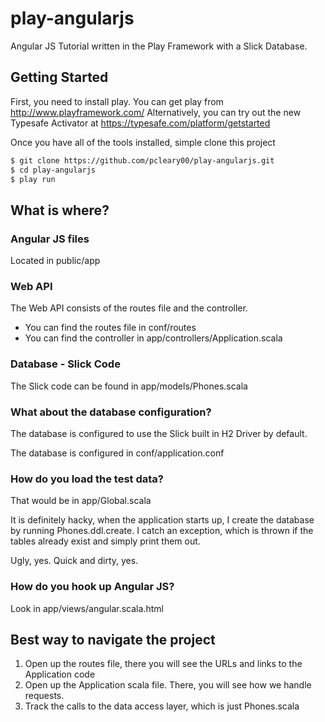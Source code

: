 play-angularjs
==============

Angular JS Tutorial written in the Play Framework with a Slick Database.

## Getting Started
First, you need to install play.  You can get play from http://www.playframework.com/
Alternatively, you can try out the new Typesafe Activator at https://typesafe.com/platform/getstarted

Once you have all of the tools installed, simple clone this project
```bash
$ git clone https://github.com/pcleary00/play-angularjs.git
$ cd play-angularjs
$ play run
```

## What is where?
### Angular JS files
Located in public/app

### Web API
The Web API consists of the routes file and the controller.

* You can find the routes file in conf/routes
* You can find the controller in app/controllers/Application.scala

### Database - Slick Code
The Slick code can be found in app/models/Phones.scala

### What about the database configuration?
The database is configured to use the Slick built in H2 Driver by default.

The database is configured in conf/application.conf

### How do you load the test data?
That would be in app/Global.scala

It is definitely hacky, when the application starts up, I create the database by running
Phones.ddl.create.  I catch an exception, which is thrown if the tables already exist and simply print them out.

Ugly, yes.  Quick and dirty, yes.

### How do you hook up Angular JS?
Look in app/views/angular.scala.html

## Best way to navigate the project
1. Open up the routes file, there you will see the URLs and links to the Application code
2. Open up the Application scala file.  There, you will see how we handle requests.
3. Track the calls to the data access layer, which is just Phones.scala


